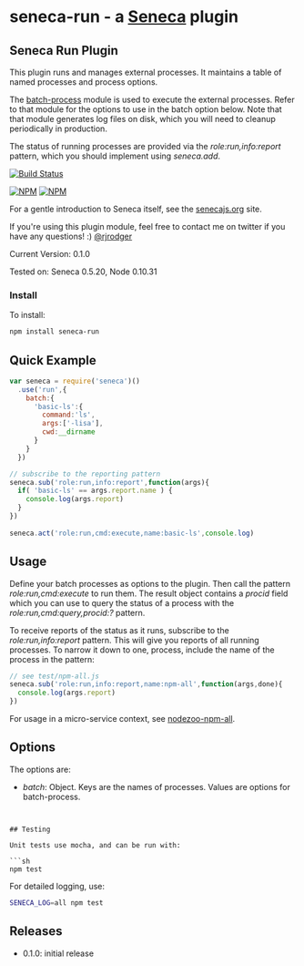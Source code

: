 seneca-run - a [Seneca](http://senecajs.org) plugin
======================================================

## Seneca Run Plugin

This plugin runs and manages external processes. It maintains a table
of named processes and process options.

The [batch-process](http://github/rjrodger/batch-process) module is
used to execute the external processes. Refer to that module for the
options to use in the batch option below. Note that that module
generates log files on disk, which you will need to cleanup
periodically in production.

The status of running processes are provided via the
_role:run,info:report_ pattern, which you should implement using
_seneca.add_.

[![Build Status](https://travis-ci.org/rjrodger/seneca-run.png?branch=master)](https://travis-ci.org/rjrodger/seneca-run)

[![NPM](https://nodei.co/npm/seneca-run.png)](https://nodei.co/npm/seneca-run/)
[![NPM](https://nodei.co/npm-dl/seneca-run.png)](https://nodei.co/npm-dl/seneca-run/)

For a gentle introduction to Seneca itself, see the
[senecajs.org](http://senecajs.org) site.

If you're using this plugin module, feel free to contact me on twitter if you
have any questions! :) [@rjrodger](http://twitter.com/rjrodger)

Current Version: 0.1.0

Tested on: Seneca 0.5.20, Node 0.10.31


### Install

To install:

```sh
npm install seneca-run
```


## Quick Example

```js
var seneca = require('seneca')()
  .use('run',{
    batch:{
      'basic-ls':{
        command:'ls',
        args:['-lisa'],
        cwd:__dirname
      }
    }
  })

// subscribe to the reporting pattern
seneca.sub('role:run,info:report',function(args){
  if( 'basic-ls' == args.report.name ) {
    console.log(args.report)
  }
})
  
seneca.act('role:run,cmd:execute,name:basic-ls',console.log)
```



## Usage

Define your batch processes as options to the plugin. Then call the
pattern _role:run,cmd:execute_ to run them. The result object contains
a _procid_ field which you can use to query the status of a process
with the _role:run,cmd:query,procid:?_ pattern.

To receive reports of the status as it runs, subscribe to the
_role:run,info:report_ pattern. This will give you reports of all
running processes. To narrow it down to one, process, include the name
of the process in the pattern:

```js
// see test/npm-all.js
seneca.sub('role:run,info:report,name:npm-all',function(args,done){
  console.log(args.report)
})
```

For usage in a micro-service context, see
[nodezoo-npm-all](http://github.com/rjrodger/nodezoo-npm-all).


## Options

The options are:
  
   * _batch_: Object. Keys are the names of processes. Values are options for batch-process.

```


## Testing

Unit tests use mocha, and can be run with:

```sh
npm test
```

For detailed logging, use:

```sh
SENECA_LOG=all npm test
```



## Releases

   * 0.1.0: initial release




